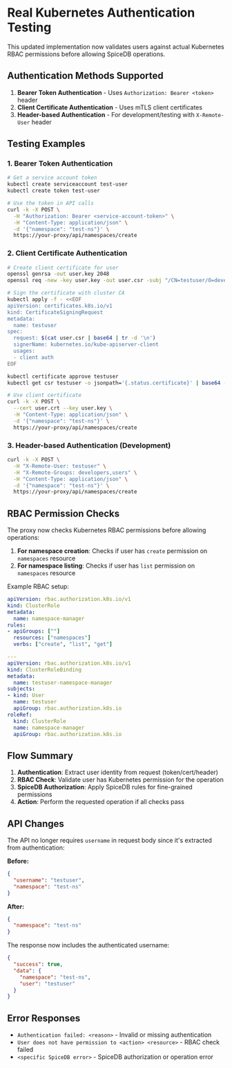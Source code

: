 # Real Kubernetes Authentication Testing

This updated implementation now validates users against actual Kubernetes RBAC permissions before allowing SpiceDB operations.

## Authentication Methods Supported

1. **Bearer Token Authentication** - Uses `Authorization: Bearer <token>` header
2. **Client Certificate Authentication** - Uses mTLS client certificates  
3. **Header-based Authentication** - For development/testing with `X-Remote-User` header

## Testing Examples

### 1. Bearer Token Authentication

```bash
# Get a service account token
kubectl create serviceaccount test-user
kubectl create token test-user

# Use the token in API calls
curl -k -X POST \
  -H "Authorization: Bearer <service-account-token>" \
  -H "Content-Type: application/json" \
  -d '{"namespace": "test-ns"}' \
  https://your-proxy/api/namespaces/create
```

### 2. Client Certificate Authentication

```bash  
# Create client certificate for user
openssl genrsa -out user.key 2048
openssl req -new -key user.key -out user.csr -subj "/CN=testuser/O=developers"

# Sign the certificate with cluster CA
kubectl apply -f - <<EOF
apiVersion: certificates.k8s.io/v1
kind: CertificateSigningRequest
metadata:
  name: testuser
spec:
  request: $(cat user.csr | base64 | tr -d '\n')
  signerName: kubernetes.io/kube-apiserver-client
  usages:
  - client auth
EOF

kubectl certificate approve testuser
kubectl get csr testuser -o jsonpath='{.status.certificate}' | base64 -d > user.crt

# Use client certificate
curl -k -X POST \
  --cert user.crt --key user.key \
  -H "Content-Type: application/json" \
  -d '{"namespace": "test-ns"}' \
  https://your-proxy/api/namespaces/create
```

### 3. Header-based Authentication (Development)

```bash
curl -k -X POST \
  -H "X-Remote-User: testuser" \
  -H "X-Remote-Groups: developers,users" \
  -H "Content-Type: application/json" \
  -d '{"namespace": "test-ns"}' \
  https://your-proxy/api/namespaces/create
```

## RBAC Permission Checks

The proxy now checks Kubernetes RBAC permissions before allowing operations:

1. **For namespace creation**: Checks if user has `create` permission on `namespaces` resource
2. **For namespace listing**: Checks if user has `list` permission on `namespaces` resource

Example RBAC setup:

```yaml
apiVersion: rbac.authorization.k8s.io/v1
kind: ClusterRole
metadata:
  name: namespace-manager
rules:
- apiGroups: [""]
  resources: ["namespaces"]
  verbs: ["create", "list", "get"]

---
apiVersion: rbac.authorization.k8s.io/v1  
kind: ClusterRoleBinding
metadata:
  name: testuser-namespace-manager
subjects:
- kind: User
  name: testuser
  apiGroup: rbac.authorization.k8s.io
roleRef:
  kind: ClusterRole
  name: namespace-manager
  apiGroup: rbac.authorization.k8s.io
```

## Flow Summary

1. **Authentication**: Extract user identity from request (token/cert/header)
2. **RBAC Check**: Validate user has Kubernetes permission for the operation
3. **SpiceDB Authorization**: Apply SpiceDB rules for fine-grained permissions
4. **Action**: Perform the requested operation if all checks pass

## API Changes

The API no longer requires `username` in request body since it's extracted from authentication:

**Before:**
```json
{
  "username": "testuser",
  "namespace": "test-ns"
}
```

**After:**
```json
{
  "namespace": "test-ns"
}
```

The response now includes the authenticated username:
```json
{
  "success": true,
  "data": {
    "namespace": "test-ns",
    "user": "testuser"
  }
}
```

## Error Responses

- `Authentication failed: <reason>` - Invalid or missing authentication
- `User does not have permission to <action> <resource>` - RBAC check failed
- `<specific SpiceDB error>` - SpiceDB authorization or operation error